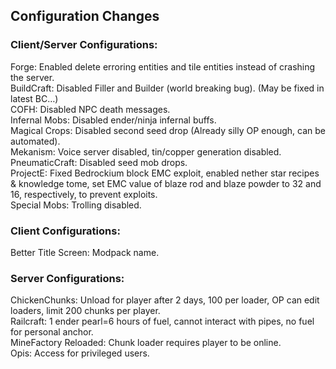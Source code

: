 ## Configuration Changes

### Client/Server Configurations:
Forge: Enabled delete erroring entities and tile entities instead of crashing the server.<br>
BuildCraft: Disabled Filler and Builder (world breaking bug). (May be fixed in latest BC…)<br>
COFH: Disabled NPC death messages.<br>
Infernal Mobs: Disabled ender/ninja infernal buffs.<br>
Magical Crops: Disabled second seed drop (Already silly OP enough, can be automated).<br>
Mekanism: Voice server disabled, tin/copper generation disabled.<br>
PneumaticCraft: Disabled seed mob drops.<br>
ProjectE: Fixed Bedrockium block EMC exploit, enabled nether star recipes & knowledge tome, set EMC value of blaze rod and blaze powder to 32 and 16, respectively, to prevent exploits.<br>
Special Mobs: Trolling disabled.

### Client Configurations:
Better Title Screen: Modpack name.

### Server Configurations:
ChickenChunks: Unload for player after 2 days, 100 per loader, OP can edit loaders, limit 200 chunks per player.<br>
Railcraft: 1 ender pearl=6 hours of fuel, cannot interact with pipes, no fuel for personal anchor.<br>
MineFactory Reloaded: Chunk loader requires player to be online.<br>
Opis: Access for privileged users.
